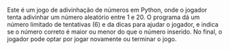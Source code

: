 Este é um jogo de adivinhação de números em Python, onde o jogador tenta adivinhar um número aleatório entre 1 e 20. O programa dá um número limitado de tentativas (6) e da dicas para ajudar o jogador, e indica se o número correto é maior ou menor do que o número inserido. No final, o jogador pode optar por jogar novamente ou terminar o jogo.
